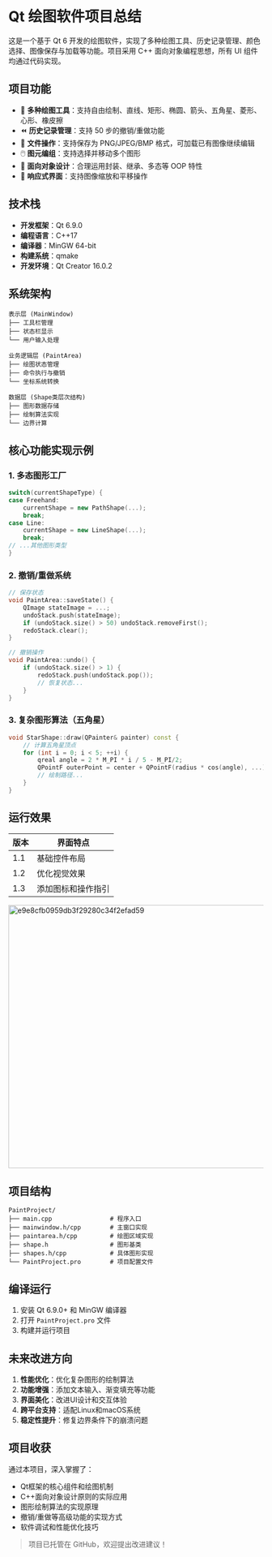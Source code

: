 # Qt 绘图软件项目总结

这是一个基于 Qt 6 开发的绘图软件，实现了多种绘图工具、历史记录管理、颜色选择、图像保存与加载等功能。项目采用 C++ 面向对象编程思想，所有 UI 组件均通过代码实现。

## 项目功能

- 🎨 **多种绘图工具**：支持自由绘制、直线、矩形、椭圆、箭头、五角星、菱形、心形、橡皮擦
- ⏪ **历史记录管理**：支持 50 步的撤销/重做功能
- 📂 **文件操作**：支持保存为 PNG/JPEG/BMP 格式，可加载已有图像继续编辑
- 🖱️ **图元编组**：支持选择并移动多个图形
- 🧩 **面向对象设计**：合理运用封装、继承、多态等 OOP 特性
- 📱 **响应式界面**：支持图像缩放和平移操作

## 技术栈

- **开发框架**：Qt 6.9.0
- **编程语言**：C++17
- **编译器**：MinGW 64-bit
- **构建系统**：qmake
- **开发环境**：Qt Creator 16.0.2

## 系统架构

```
表示层 (MainWindow)
├── 工具栏管理
├── 状态栏显示
└── 用户输入处理

业务逻辑层 (PaintArea)
├── 绘图状态管理
├── 命令执行与撤销
└── 坐标系统转换

数据层 (Shape类层次结构)
├── 图形数据存储
├── 绘制算法实现
└── 边界计算
```

## 核心功能实现示例

### 1. 多态图形工厂
```cpp
switch(currentShapeType) {
case Freehand:
    currentShape = new PathShape(...);
    break;
case Line:
    currentShape = new LineShape(...);
    break;
// ...其他图形类型
}
```

### 2. 撤销/重做系统
```cpp
// 保存状态
void PaintArea::saveState() {
    QImage stateImage = ...;
    undoStack.push(stateImage);
    if (undoStack.size() > 50) undoStack.removeFirst();
    redoStack.clear();
}

// 撤销操作
void PaintArea::undo() {
    if (undoStack.size() > 1) {
        redoStack.push(undoStack.pop());
        // 恢复状态...
    }
}
```

### 3. 复杂图形算法（五角星）
```cpp
void StarShape::draw(QPainter& painter) const {
    // 计算五角星顶点
    for (int i = 0; i < 5; ++i) {
        qreal angle = 2 * M_PI * i / 5 - M_PI/2;
        QPointF outerPoint = center + QPointF(radius * cos(angle), ...);
        // 绘制路径...
    }
}
```

## 运行效果

| 版本 | 界面特点 |
|------|----------|
| 1.1 | 基础控件布局 |
| 1.2 | 优化视觉效果 |
| 1.3 | 添加图标和操作指引 |

<img width="519" alt="e9e8cfb0959db3f29280c34f2efad59" src="https://github.com/user-attachments/assets/a46cb03d-20c9-4d8c-93df-c5279192d741" />


## 项目结构

```
PaintProject/
├── main.cpp                # 程序入口
├── mainwindow.h/cpp        # 主窗口实现
├── paintarea.h/cpp         # 绘图区域实现
├── shape.h                 # 图形基类
├── shapes.h/cpp            # 具体图形实现
└── PaintProject.pro        # 项目配置文件
```

## 编译运行

1. 安装 Qt 6.9.0+ 和 MinGW 编译器
2. 打开 `PaintProject.pro` 文件
3. 构建并运行项目

## 未来改进方向

1. **性能优化**：优化复杂图形的绘制算法
2. **功能增强**：添加文本输入、渐变填充等功能
3. **界面美化**：改进UI设计和交互体验
4. **跨平台支持**：适配Linux和macOS系统
5. **稳定性提升**：修复边界条件下的崩溃问题

## 项目收获

通过本项目，深入掌握了：
- Qt框架的核心组件和绘图机制
- C++面向对象设计原则的实际应用
- 图形绘制算法的实现原理
- 撤销/重做等高级功能的实现方式
- 软件调试和性能优化技巧

> 项目已托管在 GitHub，欢迎提出改进建议！

